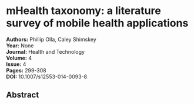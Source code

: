 # mHealth taxonomy: a literature survey of mobile health applications

**Authors:** Phillip Olla, Caley Shimskey  
**Year:** None  
**Journal:** Health and Technology  
**Volume:** 4  
**Issue:** 4  
**Pages:** 299-308  
**DOI:** 10.1007/s12553-014-0093-8  

## Abstract


